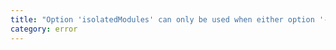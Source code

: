 ```yaml
---
title: "Option 'isolatedModules' can only be used when either option '--module' is provided or option 'target' is 'ES2015' or higher."
category: error
---
```

